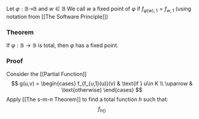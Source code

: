 Let $\varphi:\mathbb{B}\dashrightarrow \mathbb{B}$ and $w\in \mathbb{B}$
We call $w$ a fixed point of $\varphi$ if $f_{\varphi(w),1}=f_{w,1}$ 
(using notation from [[The Software Principle]])
### Theorem
If $\varphi:\mathbb{B}\to \mathbb{B}$ is total, then $\varphi$ has a fixed point. 
### Proof
Consider the [[Partial Function]] 
$$
g(u,v) = \begin{cases}
f_{f_{u,1}(u)}(v) & \text{if } u\in K \\
\uparrow & \text{otherwise}
\end{cases}
$$
Apply [[The s-m-n Theorem]] to find a total function $h$
such that:
$$
f_{h()}
$$